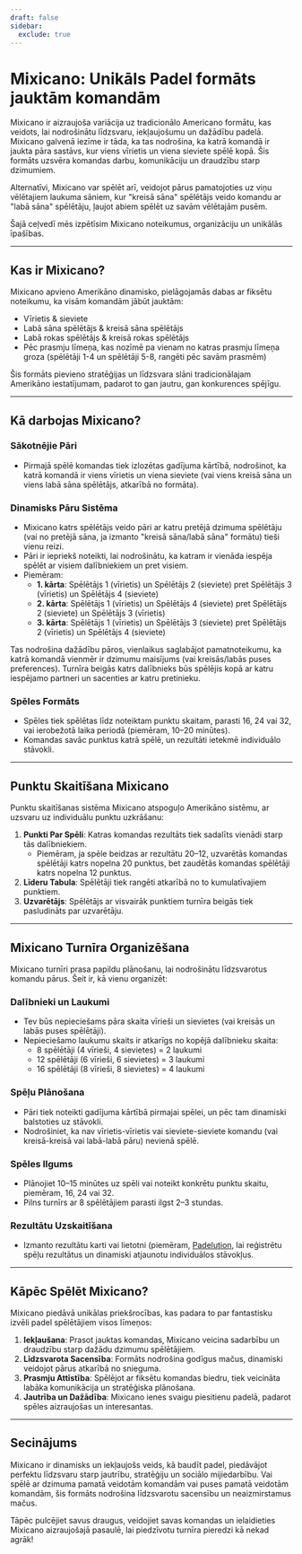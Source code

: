 ```yaml
---
draft: false
sidebar:
  exclude: true
---
```

# Mixicano: Unikāls Padel formāts jauktām komandām

Mixicano ir aizraujoša variācija uz tradicionālo Americano formātu, kas veidots, lai nodrošinātu līdzsvaru, iekļaujošumu un dažādību padelā. Mixicano galvenā iezīme ir tāda, ka tas nodrošina, ka katrā komandā ir jaukta pāra sastāvs, kur viens vīrietis un viena sieviete spēlē kopā. Šis formāts uzsvēra komandas darbu, komunikāciju un draudzību starp dzimumiem.

Alternatīvi, Mixicano var spēlēt arī, veidojot pārus pamatojoties uz viņu vēlētajiem laukuma sāniem, kur "kreisā sāna" spēlētājs veido komandu ar "labā sāna" spēlētāju, ļaujot abiem spēlēt uz savām vēlētajām pusēm.

Šajā ceļvedī mēs izpētīsim Mixicano noteikumus, organizāciju un unikālās īpašības.

---

## Kas ir Mixicano?

Mixicano apvieno Amerikāno dinamisko, pielāgojamās dabas ar fiksētu noteikumu, ka visām komandām jābūt jauktām:
- Vīrietis & sieviete
- Labā sāna spēlētājs & kreisā sāna spēlētājs
- Labā rokas spēlētājs & kreisā rokas spēlētājs
- Pēc prasmju līmeņa, kas nozīmē pa vienam no katras prasmju līmeņa groza (spēlētāji 1-4 un spēlētāji 5-8, rangēti pēc savām prasmēm)

Šis formāts pievieno stratēģijas un līdzsvara slāni tradicionālajam Amerikāno iestatījumam, padarot to gan jautru, gan konkurences spējīgu.

---

## Kā darbojas Mixicano?

### Sākotnējie Pāri
- Pirmajā spēlē komandas tiek izlozētas gadījuma kārtībā, nodrošinot, ka katrā komandā ir viens vīrietis un viena sieviete (vai viens kreisā sāna un viens labā sāna spēlētājs, atkarībā no formāta).

### Dinamisks Pāru Sistēma
- Mixicano katrs spēlētājs veido pāri ar katru pretējā dzimuma spēlētāju (vai no pretējā sāna, ja izmanto "kreisā sāna/labā sāna" formātu) tieši vienu reizi.
- Pāri ir iepriekš noteikti, lai nodrošinātu, ka katram ir vienāda iespēja spēlēt ar visiem dalībniekiem un pret visiem.
- Piemēram:
  - **1. kārta**: Spēlētājs 1 (vīrietis) un Spēlētājs 2 (sieviete) pret Spēlētājs 3 (vīrietis) un Spēlētājs 4 (sieviete)
  - **2. kārta**: Spēlētājs 1 (vīrietis) un Spēlētājs 4 (sieviete) pret Spēlētājs 2 (sieviete) un Spēlētājs 3 (vīrietis)
  - **3. kārta**: Spēlētājs 1 (vīrietis) un Spēlētājs 3 (sieviete) pret Spēlētājs 2 (vīrietis) un Spēlētājs 4 (sieviete)

Tas nodrošina dažādību pāros, vienlaikus saglabājot pamatnoteikumu, ka katrā komandā vienmēr ir dzimumu maisījums (vai kreisās/labās puses preferences). Turnīra beigās katrs dalībnieks būs spēlējis kopā ar katru iespējamo partneri un sacenties ar katru pretinieku.

### Spēles Formāts
- Spēles tiek spēlētas līdz noteiktam punktu skaitam, parasti 16, 24 vai 32, vai ierobežotā laika periodā (piemēram, 10–20 minūtes).
- Komandas savāc punktus katrā spēlē, un rezultāti ietekmē individuālo stāvokli.

---

## Punktu Skaitīšana Mixicano

Punktu skaitīšanas sistēma Mixicano atspoguļo Amerikāno sistēmu, ar uzsvaru uz individuālu punktu uzkrāšanu:

1. **Punkti Par Spēli**: Katras komandas rezultāts tiek sadalīts vienādi starp tās dalībniekiem.
   - Piemēram, ja spēle beidzas ar rezultātu 20–12, uzvarētās komandas spēlētāji katrs nopelna 20 punktus, bet zaudētās komandas spēlētāji katrs nopelna 12 punktus.
2. **Līderu Tabula**: Spēlētāji tiek rangēti atkarībā no to kumulatīvajiem punktiem.
3. **Uzvarētājs**: Spēlētājs ar visvairāk punktiem turnīra beigās tiek pasludināts par uzvarētāju.

---

## Mixicano Turnīra Organizēšana

Mixicano turnīri prasa papildu plānošanu, lai nodrošinātu līdzsvarotus komandu pārus. Šeit ir, kā vienu organizēt:

### Dalībnieki un Laukumi
- Tev būs nepieciešams pāra skaita vīrieši un sievietes (vai kreisās un labās puses spēlētāji).
- Nepieciešamo laukumu skaits ir atkarīgs no kopējā dalībnieku skaita:
  - 8 spēlētāji (4 vīrieši, 4 sievietes) = 2 laukumi
  - 12 spēlētāji (6 vīrieši, 6 sievietes) = 3 laukumi
  - 16 spēlētāji (8 vīrieši, 8 sievietes) = 4 laukumi

### Spēļu Plānošana
- Pāri tiek noteikti gadījuma kārtībā pirmajai spēlei, un pēc tam dinamiski balstoties uz stāvokli.
- Nodrošiniet, ka nav vīrietis-vīrietis vai sieviete-sieviete komandu (vai kreisā-kreisā vai labā-labā pāru) nevienā spēlē.

### Spēles Ilgums
- Plānojiet 10–15 minūtes uz spēli vai noteikt konkrētu punktu skaitu, piemēram, 16, 24 vai 32.
- Pilns turnīrs ar 8 spēlētājiem parasti ilgst 2–3 stundas.

### Rezultātu Uzskaitīšana
- Izmanto rezultātu karti vai lietotni (piemēram, [Padelution](https://www.padelution.com/americano), lai reģistrētu spēļu rezultātus un dinamiski atjaunotu individuālos stāvokļus.

---

## Kāpēc Spēlēt Mixicano?

Mixicano piedāvā unikālas priekšrocības, kas padara to par fantastisku izvēli padel spēlētājiem visos līmeņos:

1. **Iekļaušana**: Prasot jauktas komandas, Mixicano veicina sadarbību un draudzību starp dažādu dzimumu spēlētājiem.
2. **Līdzsvarota Sacensība**: Formāts nodrošina godīgus mačus, dinamiski veidojot pārus atkarībā no snieguma.
3. **Prasmju Attīstība**: Spēlējot ar fiksētu komandas biedru, tiek veicināta labāka komunikācija un stratēģiska plānošana.
4. **Jautrība un Dažādība**: Mixicano ienes svaigu piesitienu padelā, padarot spēles aizraujošas un interesantas.

---

## Secinājums

Mixicano ir dinamisks un iekļaujošs veids, kā baudīt padel, piedāvājot perfektu līdzsvaru starp jautrību, stratēģiju un sociālo mijiedarbību. Vai spēlē ar dzimuma pamatā veidotām komandām vai puses pamatā veidotām komandām, šis formāts nodrošina līdzsvarotu sacensību un neaizmirstamus mačus.

Tāpēc pulcējiet savus draugus, veidojiet savas komandas un ielaidieties Mixicano aizraujošajā pasaulē, lai piedzīvotu turnīra pieredzi kā nekad agrāk!